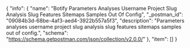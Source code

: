 {
  "info": {
    "name": "Botify Parameters Analyses Username Project Slug Analysis Slug Features Sitemaps Samples Out Of Config",
    "_postman_id": "09084b3d-68be-4af3-aed4-3922b557a5f3",
    "description": "Parameters analyses username project slug analysis slug features sitemaps samples out of config.",
    "schema": "https://schema.getpostman.com/json/collection/v2.0.0/"
  },
  "item": []
}